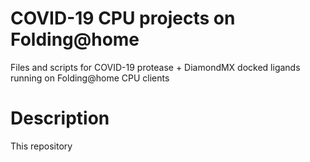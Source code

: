 # COVID-19 CPU projects on Folding@home
Files and scripts for COVID-19 protease + DiamondMX docked ligands running on Folding@home CPU clients

# Description

This repository

